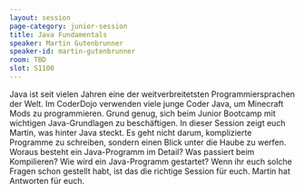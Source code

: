 ```yaml
---
layout: session
page-category: junior-session
title: Java Fundamentals
speaker: Martin Gutenbrunner
speaker-id: martin-gutenbrunner
room: TBD
slot: S1100
---
```


Java ist seit vielen Jahren eine der weitverbreitetsten Programmiersprachen der Welt. Im CoderDojo verwenden viele junge Coder Java, um Minecraft Mods zu programmieren. Grund genug, sich beim Junior Bootcamp mit wichtigen Java-Grundlagen zu beschäftigen. In dieser Session zeigt euch Martin, was hinter Java steckt. Es geht nicht darum, komplizierte Programme zu schreiben, sondern einen Blick unter die Haube zu werfen. Woraus besteht ein Java-Programm im Detail? Was passiert beim Kompilieren? Wie wird ein Java-Programm gestartet? Wenn ihr euch solche Fragen schon gestellt habt, ist das die richtige Session für euch. Martin hat Antworten für euch.